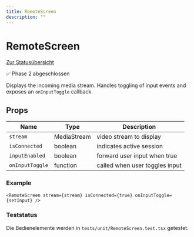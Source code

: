 ```yaml
---
title: RemoteScreen
description: ""
---
```

# RemoteScreen

[Zur Statusübersicht](./status.md)

✅ Phase 2 abgeschlossen

Displays the incoming media stream. Handles toggling of input events and exposes an `onInputToggle` callback.

## Props

| Name | Type | Description |
| --- | --- | --- |
| `stream` | MediaStream | video stream to display |
| `isConnected` | boolean | indicates active session |
| `inputEnabled` | boolean | forward user input when true |
| `onInputToggle` | function | called when user toggles input |

### Example

```tsx
<RemoteScreen stream={stream} isConnected={true} onInputToggle={setInput} />
```

### Teststatus

Die Bedienelemente werden in `tests/unit/RemoteScreen.test.tsx` getestet.
